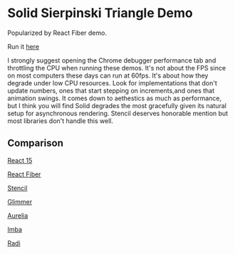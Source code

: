 # Solid Sierpinski Triangle Demo

Popularized by React Fiber demo.

Run it [here](https://ryansolid.github.io/solid-sierpinski-triangle-demo/)

I strongly suggest opening the Chrome debugger performance tab and throttling the CPU when running these demos. It's not about the FPS since on most computers these days can run at 60fps. It's about how they degrade under low CPU resources. Look for implementations that don't update numbers, ones that start stepping on increments,and ones that animation swings. It comes down to aethestics as much as performance, but I think you will find Solid degrades the most gracefully given its natural setup for asynchronous rendering. Stencil deserves honorable mention but most libraries don't handle this well.

## Comparison

[React 15](https://claudiopro.github.io/react-fiber-vs-stack-demo/stack.html)

[React Fiber](https://claudiopro.github.io/react-fiber-vs-stack-demo/fiber.html)

[Stencil](https://stencil-fiber-demo.firebaseapp.com/perf.html)

[Glimmer](https://mupkoo.github.io/react-fiber-demo-with-glimmerjs/)

[Aurelia](http://aurelia-thousand-nodes.bigopon.surge.sh/)

[Imba](https://imba-perf-demo.firebaseapp.com/)

[Radi](https://radi.js.org/perf-test.html)